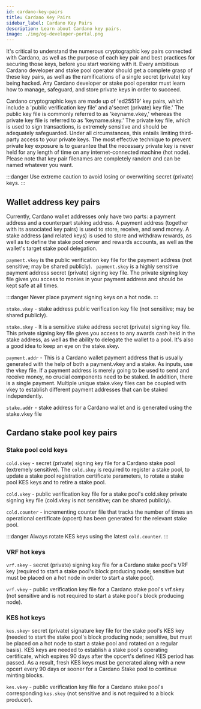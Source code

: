 ```yaml
---
id: cardano-key-pairs
title: Cardano Key Pairs
sidebar_label: Cardano Key Pairs
description: Learn about Cardano key pairs.
image: ./img/og-developer-portal.png
---
```


It's critical to understand the numerous cryptographic key pairs connected with Cardano, as well as the purpose of each key pair and best practices for securing those keys, before you start working with it. Every ambitious Cardano developer and stake pool operator should get a complete grasp of these key pairs, as well as the ramifications of a single secret (private) key being hacked. Any Cardano developer or stake pool operator must learn how to manage, safeguard, and store private keys in order to succeed.
 
Cardano cryptographic keys are made up of 'ed25519' key pairs, which include a 'public verification key file' and a'secret (private) key file.' The public key file is commonly referred to as 'keyname.vkey,' whereas the private key file is referred to as 'keyname.skey.' The private key file, which is used to sign transactions, is extremely sensitive and should be adequately safeguarded. Under all circumstances, this entails limiting third-party access to your private keys. The most effective technique to prevent private key exposure is to guarantee that the necessary private key is never held for any length of time on any internet-connected machine (hot node). Please note that key pair filenames are completely random and can be named whatever you want.

:::danger 
Use extreme caution to avoid losing or overwriting secret (private) keys.
:::
 
## Wallet address key pairs
 
Currently, Cardano wallet addresses only have two parts: a payment address and a counterpart staking address. A payment address (together with its associated key pairs) is used to store, receive, and send money. A stake address (and related keys) is used to store and withdraw rewards, as well as to define the stake pool owner and rewards accounts, as well as the wallet's target stake pool delegation.
 
 
`payment.vkey` is the public verification key file for the payment address (not sensitive; may be shared publicly). ` payment.skey` is a highly sensitive payment address secret (private) signing key file. The private signing key file gives you access to monies in your payment address and should be kept safe at all times.

:::danger 
Never place payment signing keys on a hot node.
:::
 
 
`stake.vkey` - stake address public verification key file (not sensitive; may be shared publicly).
 
`stake.skey` - It is a sensitive stake address secret (private) signing key file. This private signing key file gives you access to any awards cash held in the stake address, as well as the ability to delegate the wallet to a pool. It's also a good idea to keep an eye on the stake.skey.
 
`payment.addr` - This is a Cardano wallet payment address that is usually generated with the help of both a payment.vkey and a stake. As inputs, use the vkey file. If a payment address is merely going to be used to send and receive money, no crucial components need to be staked. In addition, there is a single payment. Multiple unique stake.vkey files can be coupled with vkey to establish different payment addresses that can be staked independently.
 
 
`stake.addr` - stake address for a Cardano wallet and is generated using the stake.vkey file
 
## Cardano stake pool key pairs
 
### Stake pool cold keys

 `cold.skey` - secret (private) signing key file for a Cardano stake pool (extremely sensitive). The `cold.skey` is required to register a stake pool, to update a stake pool registration certificate parameters, to rotate a stake pool KES keys and to retire a stake pool.
 
 
`cold.vkey` - public verification key file for a stake pool's cold.skey private signing key file (cold.vkey is not sensitive; can be shared publicly).
 
 
`cold.counter` - incrementing counter file that tracks the number of times an operational certificate (opcert) has been generated for the relevant stake pool.
 
:::danger 
Always rotate KES keys using the latest `cold.counter`.
:::
 
### VRF hot keys

`vrf.skey` - secret (private) signing key file for a Cardano stake pool's VRF key (required to start a stake pool's block producing node; sensitive but must be placed on a hot node in order to start a stake pool).
 
`vrf.vkey` - public verification key file for a Cardano stake pool's vrf.skey (not sensitive and is not required to start a stake pool's block producing node).
 
 ### KES hot keys
 
`kes.skey`- secret (private) signature key file for the stake pool's KES key (needed to start the stake pool's block producing node; sensitive, but must be placed on a hot node to start a stake pool and rotated on a regular basis). KES keys are needed to establish a stake pool's operating certificate, which expires 90 days after the opcert's defined KES period has passed. As a result, fresh KES keys must be generated along with a new opcert every 90 days or sooner for a Cardano Stake pool to continue minting blocks.
 
`kes.vkey` - public verification key file for a Cardano stake pool's corresponding `kes.skey` (not sensitive and is not required to a block producer).
